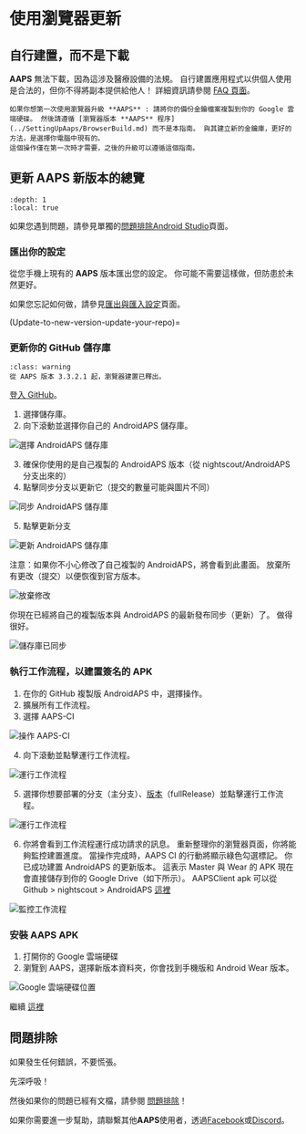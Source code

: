 # 使用瀏覽器更新

## 自行建置，而不是下載

**AAPS** 無法下載，因為這涉及醫療設備的法規。 自行建置應用程式以供個人使用是合法的，但你不得將副本提供給他人！ 詳細資訊請參閱 [FAQ 頁面](../UsefulLinks/FAQ.md)。

```{note}
如果你想第一次使用瀏覽器升級 **AAPS** : 請將你的備份金鑰檔案複製到你的 Google 雲端硬碟。 然後請遵循 [瀏覽器版本 **AAPS** 程序](../SettingUpAaps/BrowserBuild.md) 而不是本指南。 與其建立新的金鑰庫，更好的方法，是選擇你電腦中現有的。
這個操作僅在第一次時才需要，之後的升級可以遵循這個指南。
```

## 更新 AAPS 新版本的總覽

```{contents} Steps for updating to a new version of AAPS
:depth: 1
:local: true
```

如果您遇到問題，請參見單獨的[問題排除Android Studio](../GettingHelp/TroubleshootingAndroidStudio)頁面。

### 匯出你的設定

從您手機上現有的 **AAPS** 版本匯出您的設定。 你可能不需要這樣做，但防患於未然更好。

如果您忘記如何做，請參見[匯出與匯入設定](ExportImportSettings.md)頁面。

(Update-to-new-version-update-your-repo)=
### 更新你的 GitHub 儲存庫

```{admonition} WARNING
:class: warning
從 AAPS 版本 3.3.2.1 起，瀏覽器建置已釋出。
```

[登入 GitHub](https://github.com/login)。

1. 選擇儲存庫。
2. 向下滾動並選擇你自己的 AndroidAPS 儲存庫。

![選擇 AndroidAPS 儲存庫](../images/update/CI/GitHubUpdate1.png)

3. 確保你使用的是自己複製的 AndroidAPS 版本（從 nightscout/AndroidAPS 分支出來的）
4. 點擊同步分支以更新它（提交的數量可能與圖片不同）



![同步 AndroidAPS 儲存庫](../images/update/CI/GitHubUpdate2.png)

5. 點擊更新分支

![更新 AndroidAPS 儲存庫](../images/update/CI/GitHubUpdate3.png)

注意：如果你不小心修改了自己複製的 AndroidAPS，將會看到此畫面。 放棄所有更改（提交）以便恢復到官方版本。

![放棄修改](../images/update/CI/GitHubUpdate4.png)

你現在已經將自己的複製版本與 AndroidAPS 的最新發布同步（更新）了。 做得很好。

![儲存庫已同步](../images/update/CI/GitHubUpdate5.png)

### 執行工作流程，以建置簽名的 APK

1. 在你的 GitHub 複製版 AndroidAPS 中，選擇操作。
2. 擴展所有工作流程。
3. 選擇 AAPS-CI

![操作 AAPS-CI](../images/update/CI/GitHubActions1.png)

4. 向下滾動並點擊運行工作流程。

![運行工作流程](../images/update/CI/GitHubActions2.png)

5. 選擇你想要部署的分支（主分支）、[版本](variant)（fullRelease）並點擊運行工作流程。



![運行工作流程](../images/update/CI/GitHubActions3.png)

6. 你將會看到工作流程運行成功請求的訊息。 重新整理你的瀏覽器頁面，你將能夠監控建置進度。 當操作完成時，AAPS CI 的行動將顯示綠色勾選標記。 你已成功建置 AndroidAPS 的更新版本。 這表示 Master 與 Wear 的 APK 現在會直接儲存到你的 Google Drive（如下所示）。 AAPSClient apk 可以從 Github > nightscout > AndroidAPS [這裡](https://github.com/nightscout/AndroidAPS/releases)


![監控工作流程](../images/update/CI/GitHubActions4.png)


### 安裝 AAPS APK

1. 打開你的 Google 雲端硬碟
2. 瀏覽到 AAPS，選擇新版本資料夾，你會找到手機版和 Android Wear 版本。

![Google 雲端硬碟位置](../images/update/CI/GitHubActions5.png)


繼續 [這裡](#Update-to-new-version-check-aaps-version-on-phone)

## 問題排除

如果發生任何錯誤，不要慌張。

先深呼吸！

然後如果你的問題已經有文檔，請參閱 [問題排除](#aaps-ci-preparation)！

如果你需要進一步幫助，請聯繫其他**AAPS**使用者，透過[Facebook](https://www.facebook.com/groups/AndroidAPSUsers)或[Discord](https://discord.gg/4fQUWHZ4Mw)。
